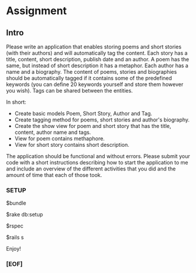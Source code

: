 # Assignment
## Intro

Please write an application that enables storing poems and short stories (with their authors) and will automatically tag the content. Each story has a title, content, short description, publish date and an author. A poem has the same, but instead of short description it has a metaphor. Each author has a name and a biography. The content of poems, stories and biographies should be automatically tagged if it contains some of the predefined keywords (you can define 20 keywords yourself and store them however you wish). Tags can be shared between the entities. 

In short:
 
- Create basic models Poem, Short Story, Author and Tag.
- Create tagging method for poems, short stories and author's biography.
- Create the show view for poem and short story that has the title, content, author name and tags.
- View for poem contains methaphore.
- View for short story contains short description.

The application should be functional and without errors. Please submit your code with a short instructions describing how to start the application to me and include an overview of the different activities that you did and the amount of time that each of those took. 

### SETUP

$bundle

$rake db:setup

$rspec

$rails s

Enjoy! 

### [EOF]


